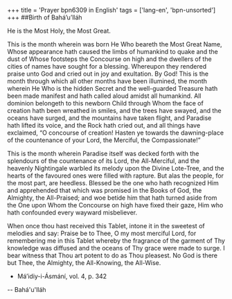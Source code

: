 +++
title = 'Prayer bpn6309 in English'
tags = ['lang-en', 'bpn-unsorted']
+++
##Birth of Bahá’u’lláh

He is the Most Holy, the Most Great.

This is the month wherein was born He Who beareth the Most Great Name, Whose appearance hath caused the limbs of humankind to quake and the dust of Whose footsteps the Concourse on high and the dwellers of the cities of names have sought for a blessing. Whereupon they rendered praise unto God and cried out in joy and exultation. By God! This is the month through which all other months have been illumined, the month wherein He Who is the hidden Secret and the well-guarded Treasure hath been made manifest and hath called aloud amidst all humankind. All dominion belongeth to this newborn Child through Whom the face of creation hath been wreathed in smiles, and the trees have swayed, and the oceans have surged, and the mountains have taken flight, and Paradise hath lifted its voice, and the Rock hath cried out, and all things have exclaimed, “O concourse of creation! Hasten ye towards the dawning-place of the countenance of your Lord, the Merciful, the Compassionate!”

This is the month wherein Paradise itself was decked forth with the splendours of the countenance of its Lord, the All-Merciful, and the heavenly Nightingale warbled its melody upon the Divine Lote-Tree, and the hearts of the favoured ones were filled with rapture. But alas the people, for the most part, are heedless. Blessed be the one who hath recognized Him and apprehended that which was promised in the Books of God, the Almighty, the All-Praised; and woe betide him that hath turned aside from the One upon Whom the Concourse on high have fixed their gaze, Him who hath confounded every wayward misbeliever.

When once thou hast received this Tablet, intone it in the sweetest of melodies and say: Praise be to Thee, O my most merciful Lord, for remembering me in this Tablet whereby the fragrance of the garment of Thy knowledge was diffused and the oceans of Thy grace were made to surge. I bear witness that Thou art potent to do as Thou pleasest. No God is there but Thee, the Almighty, the All-Knowing, the All-Wise.

* Má’idiy-i-Ásmání, vol. 4, p. 342

-- Bahá'u'lláh
